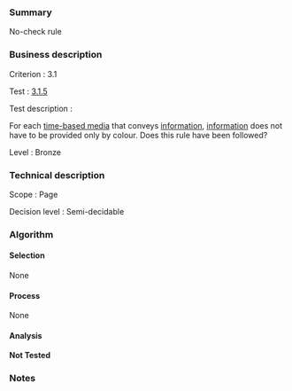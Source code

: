 ### Summary

No-check rule

### Business description

Criterion : 3.1

Test : [3.1.5](http://www.accessiweb.org/index.php/accessiweb-22-english-version.html#test-3-1-5)

Test description :

 For each [time-based media](http://www.accessiweb.org/index.php/glossary-76.html#mMediaTemp) that conveys [information](http://www.accessiweb.org/index.php/glossary-76.html#mInfoCouleur), [information](http://www.accessiweb.org/index.php/glossary-76.html#mInfoCouleur) does not have to be provided only by colour. Does this rule have been followed? 

Level : Bronze 

### Technical description

Scope : Page

Decision level : Semi-decidable

### Algorithm

#### Selection

None

#### Process

None

#### Analysis

**Not Tested**

### Notes

